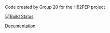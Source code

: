 Code created by Group 20 for the H62PEP project

[![Build Status](https://travis-ci.com/eeyaw4/Group20ProjectWork.svg?token=tzZoTe5V2Uydgj4P8R59&branch=master)](https://travis-ci.com/eeyaw4/Group20ProjectWork)

[Documentation](https://eeyaw4.github.io/Group20ProjectWork/html/annotated.html)